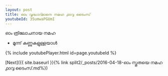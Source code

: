 ```yaml
---
layout: post
title: ഓം വൃദ്ധാറ്മാനെ നമഹ ൧൦൮ ടൈംസ്
youtubeId: 35umwaPGUmI
---
```

 
 
 ഓം ത്രിലോചനായ നമഹ 
 
 -  മൂന്ന് കണ്ണുകളുള്ളയാൾ 
 
  
 
  
 
 
 
 
 
 


{% include youtubePlayer.html id=page.youtubeId %}
 
[Next]({{ site.baseurl }}{% link  split2/_posts/2016-04-18-ഓം സ്തുതയെ നമഹ  ൧൦൮ ടൈംസ്.md%})
 
